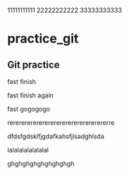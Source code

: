 11111111111
22222222222
33333333333
# practice_git

## Git practice
fast finish

fast finish again

fast gogogogo

rerererererererererererererererererre

dfdsfgdsklfjgdafkahsfjlsadghlsda


lalalalalalalalal

ghghghghghghghghgh
